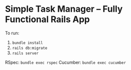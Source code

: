 # Simple Task Manager – Fully Functional Rails App

To run:
1. `bundle install`
2. `rails db:migrate`
3. `rails server`

RSpec: `bundle exec rspec`
Cucumber: `bundle exec cucumber`